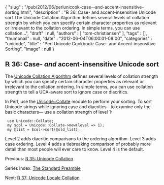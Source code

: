 {
   "slug" : "/pub/2012/06/perlunicook-case--and-accent-insensitive-sorting.html",
   "description" : "℞ 36: Case- and accent-insensitive Unicode sort The Unicode Collation Algorithm defines several levels of collation strength by which you can specify certain character properties as relevant or irrelevant to the collation ordering. In simple terms, you can use collation...",
   "draft" : null,
   "authors" : [
      "tom-christiansen"
   ],
   "tags" : [],
   "thumbnail" : null,
   "date" : "2012-06-04T06:00:01-08:00",
   "categories" : "unicode",
   "title" : "Perl Unicode Cookbook: Case- and Accent-insensitive Sorting",
   "image" : null
}



℞ 36: Case- *and* accent-insensitive Unicode sort
-------------------------------------------------

The [Unicode Collation Algorithm](http://www.unicode.org/reports/tr10/) defines several levels of collation strength by which you can specify certain character properties as relevant or irrelevant to the collation ordering. In simple terms, you can use collation strength to tell a UCA-aware sort to ignore case or diacritics.

In Perl, use the [Unicode::Collate](http://search.cpan.org/perldoc?Unicode::Collate) module to perform your sorting. To sort Unicode strings while ignoring case and diacritics—to examine only the basic characters— use a collation strength of level 1:

     use Unicode::Collate;
     my $col = Unicode::Collate->new(level => 1);
     my @list = $col->sort(@old_list);

Level 2 adds diacritic comparisons to the ordering algorithm. Level 3 adds case ordering. Level 4 adds a tiebreaking comparison of probably more detail than most people will ever care to know. Level 4 is the default.

Previous: [℞ 35: Unicode Collation](/pub/2012/06/perlunicook-unicode-collation.html)

Series Index: [The Standard Preamble](/pub/2012/04/perlunicook-standard-preamble.html)

Next: [℞ 37: Unicode Locale Collation](/pub/2012/06/perlunicook-unicode-locale-collation.html)
